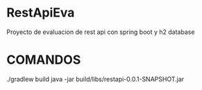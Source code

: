 # RestApiEva
Proyecto de evaluacion de rest api con spring boot y h2 database


# COMANDOS #

./gradlew build
java -jar build/libs/restapi-0.0.1-SNAPSHOT.jar